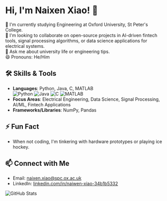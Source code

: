 # Hi, I'm Naixen Xiao! 👋

🔭 I'm currently studying Engineering at Oxford University, St Peter's College.  
👯 I'm looking to collaborate on open-source projects in AI-driven fintech tools, signal processing algorithms, or data science applications for electrical systems.    
💬 Ask me about university life or engineering tips.  
😄 Pronouns: He/Him  

## 🛠️ Skills & Tools
- **Languages**: Python, Java, C, MATLAB  
  ![Python](https://img.shields.io/badge/Python-3776AB?style=flat&logo=python&logoColor=white)
  ![Java](https://img.shields.io/badge/Java-ED8B00?style=flat&logo=java&logoColor=white)
  ![C](https://img.shields.io/badge/C-00599C?style=flat&logo=c&logoColor=white)
  ![MATLAB](https://img.shields.io/badge/MATLAB-0076A8?style=flat&logo=mathworks&logoColor=white)
- **Focus Areas**: Electrical Engineering, Data Science, Signal Processing, AI/ML, Fintech Applications
- **Frameworks/Libraries**: NumPy, Pandas

## ⚡ Fun Fact
- When not coding, I'm tinkering with hardware prototypes or playing ice hockey.

## 📫 Connect with Me
- Email: naixen.xiao@spc.ox.ac.uk
- LinkedIn: [linkedin.com/in/naiwen-xiao-34b1b5332](https://www.linkedin.com/in/naiwen-xiao-34b1b5332/)


![GitHub Stats](https://github-readme-stats.vercel.app/api?username=yourusername&show_icons=true&theme=radical)
